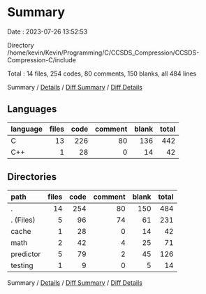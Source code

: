 # Summary

Date : 2023-07-26 13:52:53

Directory /home/kevin/Kevin/Programming/C/CCSDS_Compression/CCSDS-Compression-C/include

Total : 14 files,  254 codes, 80 comments, 150 blanks, all 484 lines

Summary / [Details](details.md) / [Diff Summary](diff.md) / [Diff Details](diff-details.md)

## Languages
| language | files | code | comment | blank | total |
| :--- | ---: | ---: | ---: | ---: | ---: |
| C | 13 | 226 | 80 | 136 | 442 |
| C++ | 1 | 28 | 0 | 14 | 42 |

## Directories
| path | files | code | comment | blank | total |
| :--- | ---: | ---: | ---: | ---: | ---: |
| . | 14 | 254 | 80 | 150 | 484 |
| . (Files) | 5 | 96 | 74 | 61 | 231 |
| cache | 1 | 28 | 0 | 14 | 42 |
| math | 2 | 42 | 4 | 25 | 71 |
| predictor | 5 | 79 | 2 | 45 | 126 |
| testing | 1 | 9 | 0 | 5 | 14 |

Summary / [Details](details.md) / [Diff Summary](diff.md) / [Diff Details](diff-details.md)